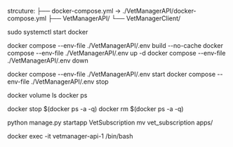 strcuture:
├── docker-compose.yml -> ./VetManagerAPI/docker-compose.yml
├── VetManagerAPI/
└── VetManagerClient/


sudo systemctl start docker

docker compose  --env-file ./VetManagerAPI/.env  build --no-cache
docker compose  --env-file ./VetManagerAPI/.env  up -d
docker compose --env-file ./VetManagerAPI/.env down

docker compose --env-file ./VetManagerAPI/.env start
docker compose --env-file ./VetManagerAPI/.env stop

docker volume ls
docker ps

docker stop $(docker ps -a -q)
docker rm $(docker ps -a -q)  

python manage.py startapp VetSubscription
mv vet_subscription apps/

docker exec -it vetmanager-api-1 /bin/bash










